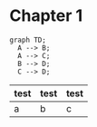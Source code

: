 # Chapter 1

```mermaid
graph TD;
  A --> B;
  A --> C;
  B --> D;
  C --> D;
```

| test | test | test |
| ---  | ---  | ---  |
| a    | b    | c    |
